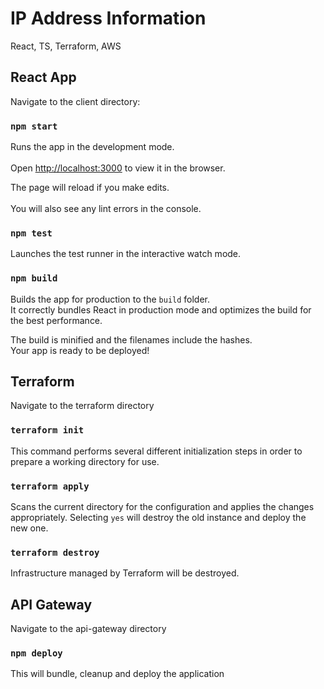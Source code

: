# IP Address Information
React, TS, Terraform, AWS

## React App

Navigate to the client directory:

### `npm start`

Runs the app in the development mode.<br />  
Open [http://localhost:3000](http://localhost:3000) to view it in the browser.  

The page will reload if you make edits.<br />  
You will also see any lint errors in the console.  

### `npm test`

Launches the test runner in the interactive watch mode.  

### `npm build`

Builds the app for production to the `build` folder.<br />
It correctly bundles React in production mode and optimizes the build for the best performance.

The build is minified and the filenames include the hashes.<br />
Your app is ready to be deployed!  

## Terraform

Navigate to the terraform directory

### `terraform init`

This command performs several different initialization steps in order to prepare a working directory for use.  

### `terraform apply`

Scans the current directory for the configuration and applies the changes appropriately.
Selecting `yes` will destroy the old instance and deploy the new one.

### `terraform destroy`

Infrastructure managed by Terraform will be destroyed. 

## API Gateway

Navigate to the api-gateway directory

### `npm deploy`

This will bundle, cleanup and deploy the application
